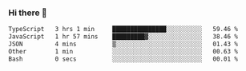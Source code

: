 ### Hi there 👋

<!--
**zhengis-alinur/zhengis-alinur** is a ✨ _special_ ✨ repository because its `README.md` (this file) appears on your GitHub profile.

Here are some ideas to get you started:

- 🔭 I’m currently working on ...
- 🌱 I’m currently learning ...
- 👯 I’m looking to collaborate on ...
- 🤔 I’m looking for help with ...
- 💬 Ask me about ...
- 📫 How to reach me: ...
- 😄 Pronouns: ...
- ⚡ Fun fact: ...
-->

<!--START_SECTION:waka-->

```txt
TypeScript   3 hrs 1 min     ███████████████░░░░░░░░░░   59.46 %
JavaScript   1 hr 57 mins    █████████▓░░░░░░░░░░░░░░░   38.46 %
JSON         4 mins          ▒░░░░░░░░░░░░░░░░░░░░░░░░   01.43 %
Other        1 min           ░░░░░░░░░░░░░░░░░░░░░░░░░   00.63 %
Bash         0 secs          ░░░░░░░░░░░░░░░░░░░░░░░░░   00.01 %
```

<!--END_SECTION:waka-->
